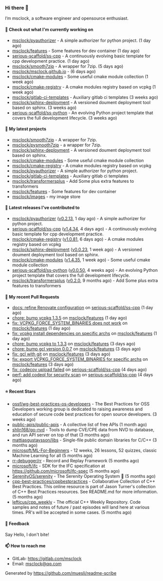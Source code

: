 ### Hi there 👋

I’m msclock, a software engineer and opensource enthusiast.

#### 👷 Check out what I'm currently working on

- [msclock/pyauthorizer](https://github.com/msclock/pyauthorizer) - A simple authorizer for python project. (1 day ago)
- [msclock/features](https://github.com/msclock/features) - Some features for dev container (1 day ago)
- [serious-scaffold/ss-cpp](https://github.com/serious-scaffold/ss-cpp) - A continuously evolving basic template for cpp development practice. (1 day ago)
- [msclock/smooth7zip](https://github.com/msclock/smooth7zip) - A wrapper for 7zip. (5 days ago)
- [msclock/msclock.github.io](https://github.com/msclock/msclock.github.io) -  (6 days ago)
- [msclock/cmake-modules](https://github.com/msclock/cmake-modules) - Some useful cmake module collection (1 week ago)
- [msclock/cmake-registry](https://github.com/msclock/cmake-registry) - A cmake modules registry based on vcpkg (1 week ago)
- [msclock/gitlab-ci-templates](https://github.com/msclock/gitlab-ci-templates) - Auxiliary gitlab ci templates (3 weeks ago)
- [msclock/sphinx-deployment](https://github.com/msclock/sphinx-deployment) - A versioned doument deployment tool based on sphinx. (3 weeks ago)
- [serious-scaffold/ss-python](https://github.com/serious-scaffold/ss-python) - An evolving Python project template that covers the full development lifecycle. (3 weeks ago)

#### 🌱 My latest projects

- [msclock/smooth7zip](https://github.com/msclock/smooth7zip) - A wrapper for 7zip.
- [msclock/pysmooth7zip](https://github.com/msclock/pysmooth7zip) - a wrapper for 7zip.
- [msclock/sphinx-deployment](https://github.com/msclock/sphinx-deployment) - A versioned doument deployment tool based on sphinx.
- [msclock/cmake-modules](https://github.com/msclock/cmake-modules) - Some useful cmake module collection
- [msclock/cmake-registry](https://github.com/msclock/cmake-registry) - A cmake modules registry based on vcpkg
- [msclock/pyauthorizer](https://github.com/msclock/pyauthorizer) - A simple authorizer for python project.
- [msclock/gitlab-ci-templates](https://github.com/msclock/gitlab-ci-templates) - Auxiliary gitlab ci templates
- [msclock/transformersplus](https://github.com/msclock/transformersplus) - Add Some plus extra features to transformers
- [msclock/features](https://github.com/msclock/features) - Some features for dev container
- [msclock/images](https://github.com/msclock/images) - my image store

#### 🔭 Latest releases I've contributed to

- [msclock/pyauthorizer](https://github.com/msclock/pyauthorizer) ([v0.2.13](https://github.com/msclock/pyauthorizer/releases/tag/v0.2.13), 1 day ago) - A simple authorizer for python project.
- [serious-scaffold/ss-cpp](https://github.com/serious-scaffold/ss-cpp) ([v1.4.34](https://github.com/serious-scaffold/ss-cpp/releases/tag/v1.4.34), 4 days ago) - A continuously evolving basic template for cpp development practice.
- [msclock/cmake-registry](https://github.com/msclock/cmake-registry) ([v1.0.81](https://github.com/msclock/cmake-registry/releases/tag/v1.0.81), 6 days ago) - A cmake modules registry based on vcpkg
- [msclock/sphinx-deployment](https://github.com/msclock/sphinx-deployment) ([v0.0.23](https://github.com/msclock/sphinx-deployment/releases/tag/v0.0.23), 1 week ago) - A versioned doument deployment tool based on sphinx.
- [msclock/cmake-modules](https://github.com/msclock/cmake-modules) ([v1.4.35](https://github.com/msclock/cmake-modules/releases/tag/v1.4.35), 1 week ago) - Some useful cmake module collection
- [serious-scaffold/ss-python](https://github.com/serious-scaffold/ss-python) ([v0.0.50](https://github.com/serious-scaffold/ss-python/releases/tag/v0.0.50), 4 weeks ago) - An evolving Python project template that covers the full development lifecycle.
- [msclock/transformersplus](https://github.com/msclock/transformersplus) ([v0.2.0](https://github.com/msclock/transformersplus/releases/tag/v0.2.0), 9 months ago) - Add Some plus extra features to transformers

#### 🔨 My recent Pull Requests

- [docs: refine Renovate configuration](https://github.com/serious-scaffold/ss-cpp/pull/223) on [serious-scaffold/ss-cpp](https://github.com/serious-scaffold/ss-cpp) (1 day ago)
- [chore: bump vcpkg 1.3.5](https://github.com/msclock/features/pull/22) on [msclock/features](https://github.com/msclock/features) (1 day ago)
- [fix: VCPKG_FORCE_SYSTEM_BINARIES does not work](https://github.com/msclock/features/pull/21) on [msclock/features](https://github.com/msclock/features) (1 day ago)
- [fix: vcpkg install dependencies on specific archs](https://github.com/msclock/features/pull/20) on [msclock/features](https://github.com/msclock/features) (1 day ago)
- [chore: bump vcpkg to 1.3.3](https://github.com/msclock/features/pull/19) on [msclock/features](https://github.com/msclock/features) (3 days ago)
- [chore: bump gcl version 0.0.7](https://github.com/msclock/features/pull/18) on [msclock/features](https://github.com/msclock/features) (3 days ago)
- [fix: gcl with git](https://github.com/msclock/features/pull/17) on [msclock/features](https://github.com/msclock/features) (3 days ago)
- [fix: export VCPKG_FORCE_SYSTEM_BINARIES for specific archs](https://github.com/msclock/features/pull/16) on [msclock/features](https://github.com/msclock/features) (3 days ago)
- [fix: codecov upload failed](https://github.com/serious-scaffold/ss-cpp/pull/220) on [serious-scaffold/ss-cpp](https://github.com/serious-scaffold/ss-cpp) (4 days ago)
- [perf: add codeql for security scan](https://github.com/serious-scaffold/ss-cpp/pull/219) on [serious-scaffold/ss-cpp](https://github.com/serious-scaffold/ss-cpp) (4 days ago)

#### ⭐ Recent Stars

- [ossf/wg-best-practices-os-developers](https://github.com/ossf/wg-best-practices-os-developers) - The Best Practices for OSS Developers working group is dedicated to raising awareness and education of secure code best practices for open source developers. (3 weeks ago)
- [public-apis/public-apis](https://github.com/public-apis/public-apis) - A collective list of free APIs (1 month ago)
- [shlin168/go-nvd](https://github.com/shlin168/go-nvd) - Tools to dump CVE/CPE data from NVD to database, and run API server on top of that (3 months ago)
- [mattiasgustavsson/libs](https://github.com/mattiasgustavsson/libs) - Single-file public domain libraries for C/C&#43;&#43; (3 months ago)
- [microsoft/ML-For-Beginners](https://github.com/microsoft/ML-For-Beginners) - 12 weeks, 26 lessons, 52 quizzes, classic Machine Learning for all (5 months ago)
- [rr-debugger/rr](https://github.com/rr-debugger/rr) - Record and Replay Framework (5 months ago)
- [microsoft/ifc](https://github.com/microsoft/ifc) - SDK for the IFC specification at https://github.com/microsoft/ifc-spec (5 months ago)
- [SerenityOS/serenity](https://github.com/SerenityOS/serenity) - The Serenity Operating System 🐞 (5 months ago)
- [cpp-best-practices/cppbestpractices](https://github.com/cpp-best-practices/cppbestpractices) - Collaborative Collection of C&#43;&#43; Best Practices. This online resource is part of Jason Turner&#39;s collection of C&#43;&#43; Best Practices resources. See README.md for more information. (5 months ago)
- [lefticus/cpp_weekly](https://github.com/lefticus/cpp_weekly) - The official C&#43;&#43; Weekly Repository. Code samples and notes of future / past episodes will land here at various times. PR&#39;s will be accepted in some cases. (5 months ago)

#### 💬 Feedback

Say Hello, I don't bite!

#### 📫 How to reach me

- GitLab: https://gitlab.com/msclock
- Email: msclock@qq.com

Generated by https://github.com/muesli/readme-scribe
